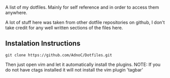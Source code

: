 A list of my dotfiles. Mainly for self reference and in order to access them
anywhere.

A lot of stuff here was taken from other dotfile repositories on github,
I don't take credit for any well written sections of the files here.

## Instalation Instructions
    git clone https://github.com/AdnoC/Dotfiles.git
Then just open vim and let it automatically install the plugins.
NOTE: If you do not have ctags installed it will not install the vim plugin 'tagbar'
